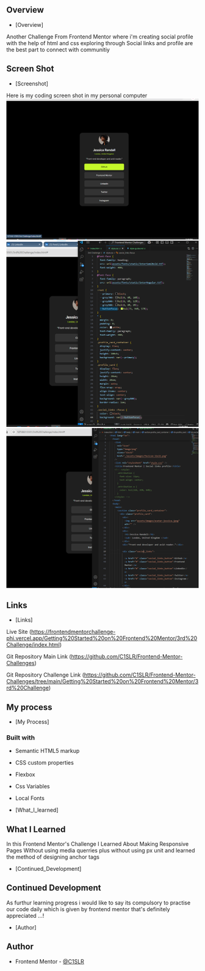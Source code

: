 ## Overview

- [Overview]

Another Challenge From Frontend Mentor where i'm creating social profile with the help of html and css exploring through Social links and profile are the best part to connect with communitiy

## Screen Shot

- [Screenshot]

Here is my coding screen shot in my personal computer
![](assets/images/ss1.png)
![](assets/images/ss2.png)
![](assets/images/ss3.png)

## Links

- [Links]

Live Site (https://frontendmentorchallenge-phi.vercel.app/Getting%20Started%20on%20Frontend%20Mentor/3rd%20Challenge/index.html)

Git Repository Main Link (https://github.com/C1SLR/Frontend-Mentor-Challenges)

Git Repository Challenge Link (https://github.com/C1SLR/Frontend-Mentor-Challenges/tree/main/Getting%20Started%20on%20Frontend%20Mentor/3rd%20Challenge)

## My process

- [My Process]

### Built with

- Semantic HTML5 markup
- CSS custom properties
- Flexbox
- Css Variables
- Local Fonts

- [What_I_learned]

## What I Learned

In this Frontend Mentor's Challenge I Learned About Making Responsive Pages Without using media querries plus without using px unit and learned the method of designing anchor tags

- [Continued_Development]

## Continued Development

As furthur learning progress i would like to say its compulsory to practise our code daily which is given by frontend mentor that's definitely appreciated ...!

- [Author]

## Author

- Frontend Mentor - [@C1SLR](https://www.frontendmentor.io/profile/C1SLR)

